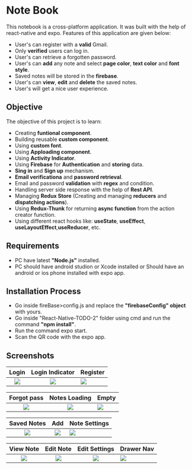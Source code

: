 # Note Book

This notebook is a cross-platform application. It was built with the help of
react-native and expo. Features of this application are given below:
* User's can register with a **valid** Gmail.
* Only **verified** users can log in.
* User's can retrieve a forgotten password.
* User's can **add** any note and select **page color**, **text color** and **font style**.
* Saved notes will be stored in the **firebase**.
* User's can **view**, **edit** and **delete** the saved notes.
* User's will get a nice user experience.

## Objective

The objective of this project is to learn:
* Creating **funtional component**.
* Building reusable **custom component**.
* Using **custom font**.
* Using **Apploading component**.
* Using **Activity Indicator**.
* Using **Firebase** for **Authentication** and **storing** data.
* **Sing in** and **Sign up** mechanism.
* **Email verificationa** and **password retrieval**.
* Email and password **validation** with **regex** and condition.
* Handling server side response with the help of **Rest API**.
* Managing **Redux Store** (Creating and managing **reducers** and **dispatching actions**).
* Using **Redux-Thunk** for returning **async function** from the action creator function.
* Using different react hooks like: **useState**, **useEffect**, **useLayoutEffect**,**useReducer**, etc.

## Requirements
* PC have latest **"Node.js"** installed.
* PC should have android studion or Xcode installed or Should have an android or ios phone installed with expo app.


## Installation Process

* Go inside fireBase>config.js and replace the **"firebaseConfig" object** with yours.
* Go inside "React-Native-TODO-2" folder using cmd and run the command **"npm install"**.
* Run the command expo start.
* Scan the QR code with the expo app.

## Screenshots

Login             |  Login Indicator          | Register
:-------------------------:|:-------------------------:|:-------------------------
![](https://github.com/towhid135/React-Native-TODO-2/blob/main/Screenshot/Login.jpg)  |  ![](https://github.com/towhid135/React-Native-TODO-2/blob/main/Screenshot/Spinner-Login.jpg) |  ![](https://github.com/towhid135/React-Native-TODO-2/blob/main/Screenshot/Register.jpg)

Forgot pass             |  Notes Loading          | Empty
:-------------------------:|:-------------------------:|:-------------------------
![](https://github.com/towhid135/React-Native-TODO-2/blob/main/Screenshot/Forgot%20pass.jpg) |  ![](https://github.com/towhid135/React-Native-TODO-2/blob/main/Screenshot/Notes%20Loading.jpg) |  ![](https://github.com/towhid135/React-Native-TODO-2/blob/main/Screenshot/Initial%20View.jpg)

Saved Notes     |  Add          | Note Settings
:-------------------------:|:-------------------------:|:-------------------------
![](https://github.com/towhid135/React-Native-TODO-2/blob/main/Screenshot/Home.jpg)  |  ![](https://github.com/towhid135/React-Native-TODO-2/blob/main/Screenshot/Add.jpg) |  ![](https://github.com/towhid135/React-Native-TODO-2/blob/main/Screenshot/Note%20Settings.jpg)

View Note             |  Edit Note          | Edit Settings |   Drawer Nav
:-------------------------:|:-------------------------:|:-------------------------:|:-------------------------
![](https://github.com/towhid135/React-Native-TODO-2/blob/main/Screenshot/Note-View.jpg)  |  ![](https://github.com/towhid135/React-Native-TODO-2/blob/main/Screenshot/Edit%20Note.jpg) |  ![](https://github.com/towhid135/React-Native-TODO-2/blob/main/Screenshot/Edit%20Settings.jpg) | ![](https://github.com/towhid135/React-Native-TODO-2/blob/main/Screenshot/Drawer.jpg) 
